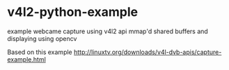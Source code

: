 # v4l2-python-example
example webcame capture using v4l2 api mmap'd shared buffers and displaying using opencv

Based on this example http://linuxtv.org/downloads/v4l-dvb-apis/capture-example.html

